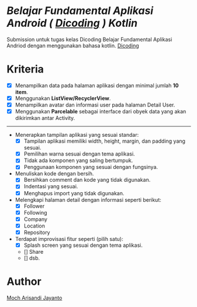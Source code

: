*Belajar Fundamental Aplikasi Android ( [Dicoding](https://www.dicoding.com/) ) Kotlin*
===========================
Submission untuk tugas kelas Dicoding Belajar Fundamental Aplikasi Andriod dengan menggunakan bahasa kotlin.
[Dicoding](https://www.dicoding.com/)

Kriteria
=========

- [x] Menampilkan data pada halaman aplikasi dengan minimal jumlah <strong>10 item</strong>.
- [x] Menggunakan <strong>ListView/RecyclerView</strong>.
- [x] Menampilkan avatar dan informasi user pada halaman </strong>Detail User</strong>.
- [x] Menggunakan <strong>Parcelable</strong> sebagai interface dari obyek data yang akan dikirimkan antar Activity.

----------------------

* Menerapkan tampilan aplikasi yang sesuai standar:
  - [x] Tampilan aplikasi memiliki width, height, margin, dan padding yang sesuai.
  - [x] Pemilihan warna sesuai dengan tema aplikasi. 
  - [x] Tidak ada komponen yang saling bertumpuk.
  - [x] Penggunaan komponen yang sesuai dengan fungsinya.

* Menuliskan kode dengan bersih.
  - [x] Bersihkan comment dan kode yang tidak digunakan.
  - [x] Indentasi yang sesuai.
  - [x] Menghapus import yang tidak digunakan.

* Melengkapi halaman detail dengan informasi seperti berikut:
  - [x] Follower
  - [x] Following
  - [x] Company
  - [x] Location 
  - [x] Repository

* Terdapat improvisasi fitur seperti (pilih satu): 
  - [x] Splash screen yang sesuai dengan tema aplikasi.
  - [] Share
  - [] dsb.

Author
============
[Moch Arisandi Jayanto](https://github.com/MochArisandiJayanto)



